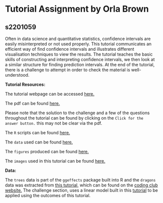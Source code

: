 # Tutorial Assignment by Orla Brown
## s2201059

Often in data science and quantitative statistics, confidence intervals are easily misinterpreted or not used properly. This tutorial communicates an efficient way of find confidence intervals and illustrates different visualisation techniques to view the results.
The tutorial teaches the basic skills of constructing and interpreting confidence intervals, we then look at a similar structure for finding prediction intervals. At the end of the tutorial, there is a challenge to attempt in order to check the material is well-understood.

__Tutorial Resources:__

The tutorial webpage can be accessed [here.](https://eddatascienceees.github.io/tutorial-orla03/)

The pdf can be found [here.](https://github.com/EdDataScienceEES/tutorial-orla03/tree/master/pdf)

Please note that the solution to the challenge and a few of the questions throughout the tutorial can be found by clicking on the `Click for the answer button.` this may not be clear via the pdf.

The `R` scripts can be found [here.](https://github.com/EdDataScienceEES/tutorial-orla03/tree/master/scripts)

The `data` used can be found [here.](https://github.com/EdDataScienceEES/tutorial-orla03/tree/master/data)

The `figures` produced can be found [here.](https://github.com/EdDataScienceEES/tutorial-orla03/tree/master/figures)

The `images` used in this tutorial can be found [here.](https://github.com/EdDataScienceEES/tutorial-orla03/tree/master/images)

__Data:__

The `trees` data is part of the `ggeffects` package built into R and the `dragons` data was extracted from [this tutorial,](https://github.com/ourcodingclub/CC-Linear-mixed-models/tree/master)
which can be found on the [coding club website.](https://ourcodingclub.github.io/tutorials/mixed-models/) The challenge section, uses a linear model built in this [tutorial](https://ourcodingclub.github.io/tutorials/mixed-models/) 
to be applied using the outcomes of this tutorial.

